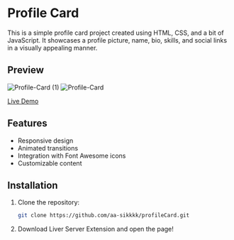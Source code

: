 # Profile Card

This is a simple profile card project created using HTML, CSS, and a bit of JavaScript. It showcases a profile picture, name, bio, skills, and social links in a visually appealing manner.

## Preview
![Profile-Card (1)](https://github.com/aa-sikkkk/profileCard/assets/152005759/e065acb8-215a-46ff-a7e6-d07eb652ff29)
![Profile-Card](https://github.com/aa-sikkkk/profileCard/assets/152005759/056bca60-6821-4bfe-b315-020df8dc2c49)



[Live Demo]([https://yourprojectlinkhere.com](https://profile-card-eight-delta.vercel.app/))

## Features

- Responsive design
- Animated transitions
- Integration with Font Awesome icons
- Customizable content

## Installation

1. Clone the repository:

   ```bash
   git clone https://github.com/aa-sikkkk/profileCard.git
2. Download Liver Server Extension and open the page!
